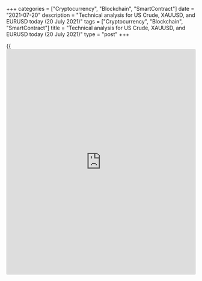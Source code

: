 +++
categories = ["Cryptocurrency", "Blockchain", "SmartContract"]
date = "2021-07-20"
description = "Technical analysis for US Crude, XAUUSD, and EURUSD today (20 July 2021)"
tags = ["Cryptocurrency", "Blockchain", "SmartContract"]
title = "Technical analysis for US Crude, XAUUSD, and EURUSD today (20 July 2021)"
type = "post"
+++

{{<iframe id="large-banner" src="https://www.bounty.group/#slide=1.0" width="100%" height="600" scrolling="no" style="border: 0px solid rgb(216, 221, 230); border-radius: 3px;">}}

2021-07-20

2021-07-20

Short-term analysis for oil, gold, and EURUSD for 20.07.2021Alex
Rodionov

I welcome my fellow traders! I have made a price forecast for US Crude,
XAUUSD, and EURUSD using a combination of margin zones methodology and
technical analysis. Based on the market analysis, I suggest entry
signals for intraday traders.

Yesterday, the gold price was approaching level 1792 which serves as the
technical border of the uptrend.

The article covers the following subjects:

## Oil price forecast for today: USCrude analysis

Oil is recovering slightly from the recent drop. Now traders are testing
the Additional Zone 66.98 - 66.82. If the zone is broken out, then the
correction will continue with the target in the Intermediary Zone 68.41
- 68.14.

If the Additional Zone is held today, then look for a sell pattern in
order to update yesterday's low. After updating yesterday's low, the
target for sales will be Target Zone 2 64.33 - 63.80.

### [USCrude][1] trading ideas for today:

Sell according to the pattern in Additional Zone 66.98 - 66.82.
TakeProfit: 65.53. StopLoss: according to the pattern rules.

* * *

## Gold price forecast for today: XAUUSD analysis

Yesterday, the gold price was approaching level 1792 which serves as the
technical border of the uptrend. Sellers failed to update the July 12
low and test level 1792. Instead, the price rose and reached the key
resistance of 1819-1817.

Today one should watch the trading activity after the test of the zone
of 1819 - 1817. If a sell pattern is formed, it will be relevant to
enter sales with the target at level 1792. If the zone is broken out, it
will be possible to consider purchases up to the upper Target Zone 1844
- 1840.

### [XAUUSD][2] trading ideas for today:

  1. Sell according to the pattern in Intermediary Zone 1819 - 1817. TakeProfit: 1792. StopLoss: according to the pattern rules.

  2. Buy when the Intermediary Zone 1819 - 1817 is broken out. TakeProfit: Target Zone 1844 - 1840. StopLoss: beyond the local low.

* * *

## Euro/Dollar forecast for today: EURUSD analysis

A short-term euro downtrend continued yesterday. As a result, the zone
between level 1.1770 and the Intermediary Zone 1.1762 was reached. This
was followed by a strong upward rollback, within which the Additional
Zone 1.1812 - 1.1807 was tested.

The price didn’t break out the Additional Zone. At the close of the
American trading session and today at the Asian trading session, the
downtrend continued. Today it is profitable to look for sales according
to the pattern. The target is level 1.1770.

If there is no sell pattern and the price breaks out the Additional
Zone, then it will be possible to enter purchases with a target in the
Intermediary Zone 1.1860 - 1.1851.

### [EURUSD][3] trading ideas for today:

  1. Sell according to the pattern in Additional Zone 1.1812 - 1.1807. TakeProfit: 1.1770. StopLoss: according to the pattern rules.

  2. Buy when level 1.1812 is broken out. TakeProfit: Intermediary Zone 1.1860 - 1.1851. StopLoss: 1.1809

* * *

P.S. Did you like my article? Share it in social networks: it will be
the best “thank you" :)

Ask me questions and comment below. I’ll be glad to answer your
questions and give necessary explanations.

 **Useful links:**

  * I recommend trying to trade with a reliable broker [here][4]. The system allows you to trade by yourself or copy successful traders from all across the globe.
  * Use my promo-code BLOG for getting deposit bonus 50% on LiteForex platform. Just enter this code in the appropriate field while [depositing][5] your trading account.
  * Telegram chat for traders: <t.me/liteforexengchat>. We are sharing the signals and trading experience
  * Telegram channel with high-quality analytics, Forex reviews, training articles, and other useful things for traders <t.me/liteforex>

## Price chart of XAUUSD in real time mode

The content of this article reflects the author’s opinion and does not
necessarily reflect the official position of LiteForex. The material
published on this page is provided for informational purposes only and
should not be considered as the provision of investment advice for the
purposes of Directive 2004/39/EC.

Rate this article:

{{value}}

( {{count}} {{title}} )

   1. my.liteforex.com/trading?type=oil
   2. my.liteforex.com/trading/chart?symbol=XAUUSD&returnUrl=true
   3. my.liteforex.com/trading/chart?symbol=EURUSD&returnUrl=true
   4. my.liteforex.com/?category=analysts-opinions&slug=short-term-analysis-for-oil-gold-and-eurusd-for-20072021&openPopup=%2Fregistration%2Fpopup&utm_source=blog&utm_medium=article&utm_campaign=bonus
   5. my.liteforex.com/deposit/?category=analysts-opinions&slug=short-term-analysis-for-oil-gold-and-eurusd-for-20072021&promo_code=BLOG&utm_source=blog&utm_medium=article&utm_campaign=bonus